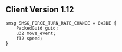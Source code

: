 ## Client Version 1.12

```rust,ignore
smsg SMSG_FORCE_TURN_RATE_CHANGE = 0x2DE {
    PackedGuid guid;    
    u32 move_event;    
    f32 speed;    
}

```
